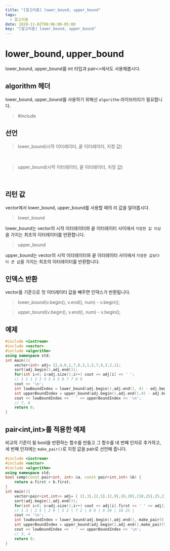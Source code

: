 ```yaml
---
title: "[알고리즘] lower_bound, upper_bound"
tags:
  - 알고리즘
date: 2020-11-02T08:06:00-05:00
key: "[알고리즘] lower_bound, upper_bound"
---
```


# lower_bound, upper_bound

<!--more-->

lower_bound, upper_bound를 int 타입과 pair<>에서도 사용해봅시다.<br>

## algorithm 헤더

lower_bound, upper_bound를 사용하기 위해선 `algorithm` 라이브러리가 필요합니다.<br>

> #include <algorithm>

## 선언

> lower_bound(시작 이터레이터, 끝 이터레이터, 지정 값)
<br>

> upper_bound(시작 이터레이터, 끝 이터레이터, 지정 값)
<br>

## 리턴 값

vector에서 lower_bound, upper_bound를 사용할 때의 리 값을 알아봅시다.<br>

> lower_bound<br>

lower_bound는 vector의 시작 이터레이터와 끝 이터레이터 사이에서 `지정한 값 이상`을 가지는 최초의 이터레이터를 반환합니다.<br>

> upper_bound<br>

upper_bound는 vector의 시작 이터레이터와 끝 이터레이터 사이에서 `지정한 값보다 더 큰 값`을 가지는 최초의 이터레이터를 반환합니다.<br>

## 인덱스 반환

vector를 기준으로 첫 이터레이터 값을 빼주면 인덱스가 반환됩니다.<br>

> lower_bound(v.begin(), v.end(), num) - v.begin();<br>

> upper_bound(v.begin(), v.end(), num) - v.begin();<br>

## 예제

```cpp
#include <iostream>
#include <vector>
#include <algorithm>
using namespace std;
int main(){
    vector<int> adj= {2,4,6,1,7,8,3,1,5,7,9,3,2,1};
    sort(adj.begin(),adj.end());
    for(int i=0; i<adj.size();i++) cout << adj[i] << ' ';
    // 1 1 1 2 2 3 3 4 5 6 7 7 8 9
    cout << '\n';
    int lowBoundIndex = lower_bound(adj.begin(),adj.end(), 4) - adj.begin();
    int upperBoundIndex = upper_bound(adj.begin(),adj.end(),4) - adj.begin();
    cout << lowBoundIndex << ' ' << upperBoundIndex << '\n';
    // 7, 8
    return 0;
}
```

## pair<int,int>를 적용한 예제

비교의 기준이 될 bool을 반환하는 함수를 만들고 그 함수를 네 번째 인자로 추가하고, 세 번째 인자에는 `make_pair()`로 지정 값을 pair로 선언해 줍니다.<br>

```cpp
#include <iostream>
#include <vector>
#include <algorithm>
using namespace std;
bool comp(const pair<int, int> &a, const pair<int,int> &b) {
    return a.first < b.first;
}
int main(){
    vector<pair<int,int>> adj= { {1,3},{2,5},{2,9},{9,20},{10,25},{5,2},{7,2},{8,9} };
    sort(adj.begin(),adj.end());
    for(int i=0; i<adj.size();i++) cout << adj[i].first << ' ' << adj[i].second << " | ";
    // 1 3 | 2 5 | 2 9 | 5 2 | 7 2 | 8 9 | 9 20 | 10 25 | 
    cout << '\n';
    int lowBoundIndex = lower_bound(adj.begin(),adj.end(), make_pair(5,0),comp) - adj.begin();
    int upperBoundIndex = upper_bound(adj.begin(),adj.end(),make_pair(5,0),comp) - adj.begin();
    cout << lowBoundIndex << ' ' << upperBoundIndex << '\n';
    // 3, 4
    return 0;
}
```